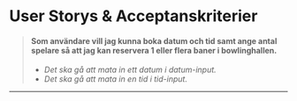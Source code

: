 # User Storys & Acceptanskriterier

> #### Som användare vill jag kunna boka datum och tid samt ange antal spelare så att jag kan reservera 1 eller flera baner i bowlinghallen.
> - *Det ska gå att mata in ett datum i datum-input.*
> - *Det ska gå att mata in en tid i tid-input.*
---
